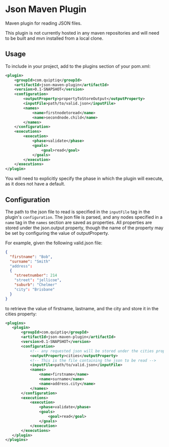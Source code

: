 # Json Maven Plugin

Maven plugin for reading JSON files.

This plugin is not currently hosted in any maven repositories and will need to be built and mvn installed from a local clone.

## Usage

To include in your project, add to the plugins section of your pom.xml:
```xml
<plugin>
    <groupId>com.quiptiq</groupId>
    <artifactId>json-maven-plugin</artifactId>
    <version>0.1-SNAPSHOT</version>
    <configuration>
        <outputProperty>propertyToStoreOutput</outputProperty>
        <inputFile>path/to/valid.json</inputFile>
        <names>
            <name>firstnodetoread</name>
            <name>secondnode.child</name>
        </names>
    </configuration>
    <executions>
        <execution>
            <phase>validate</phase>
            <goals>
                <goal>read</goal>
            </goals>
        </execution>
    </executions>
</plugin>
```

You will need to explicitly specify the phase in which the plugin will execute, as it does not
have a default.

## Configuration

The path to the json file to read is specified in the ```inputFile``` tag in the plugin's
```configuration```. The json file is parsed, and any nodes specified in a ```name``` tag in
the ```names``` section are saved as properties. All properties are stored under the json.output
property, though the name of the property may be set by configuring the value of outputProperty.

For example, given the following valid.json file:
```json
{
  "firstname": "Bob",
  "surname": "Smith"
  "address":
  {
    "streetnumber": 214
    "street": "jellicoe",
    "suburb": "Chelmer"
    "city": "Brisbane"
  }
}
```

to retrieve the value of firstname, lastname, and the city and store it in the cities property:
 ```xml
<plugins>
    <plugin>
        <groupId>com.quiptiq</groupId>
        <artifactId>json-maven-plugin</artifactId>
        <version>0.1-SNAPSHOT</version>
        <configuration>
            <!-- any requested json will be stored under the cities property -->
            <outputProperty>cities</outputProperty>
            <!-- This is the file containing the json to be read -->
            <inputFile>path/to/valid.json</inputFile>
            <names>
                <name>firstname</name>
                <name>surname</name>
                <name>address.city</name>
            </names>
        </configuration>
        <executions>
            <execution>
                <phase>validate</phase>
                <goals>
                    <goal>read</goal>
                </goals>
            </execution>
        </executions>
    </plugin>
</plugins>
 ```